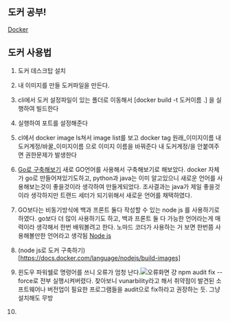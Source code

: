 ## 도커 공부!
[Docker](https://www.docker.com/)

## 도커 사용법 
1. 도커 데스크탑 설치
2. 내 이미지를 만들 도커파일을 만든다.
3. cli에서 도커 설정파일이 있는 폴더로 이동해서 [docker build -t 도커이름 .] 을 실행하여 빌드한다
4. 실행하여 포트를 설정해준다
5. cl에서 docker image ls쳐서 image list를 보고 docker tag 원래_이미지이름 내도커계정/바꿀_이미지이름 으로 이미지 이름을 바꿔준다
   내 도커계정/을 안붙여주면 권한문제가 발생한다
6. [Go로 구축해보기](https://docs.docker.com/language/golang/?uuid=EAC2BDBE-F907-49B4-BF5A-63F075D0DA35) 
  새로 GO언어를 사용해서 구축해보기로 해보았다. docker 자체가 go로 만들어져있기도하고, python과 java는 이미 알고있으니
  새로운 언어를 사용해보는것이 좋을것이라 생각하여 만들게되었다.
  조사결과는 java가 제일 좋을것이라 생각하지만 트랜드 세터가 되기위해서 새로운 언어를 채택하였다.
7. GO보다는 비동기방식에 백과 프론트 둘다 작성할 수 있는 node js 를 사용하기로 하였다. go보다 더 많이 사용하기도 하고,
   백과 프론트 둘 다 가능한 언어라는게 매력이라 생각해서 한번 배워볼려고 한다.
   노마드 코더가 사용하는 거 보면 한번쯤 사용해볼만한 언어라고 생각됨 [Node js](https://nodejs.org/ko/download)
8. (node js로 도커 구축하기)[https://docs.docker.com/language/nodejs/build-images]
9. 윈도우 파워쉘로 명령어를 쓰니 오류가 엄청 난다.![오류화면](https://github.com/POONGNHA/Interview_Study/assets/105198445/4dd2700b-7fb9-4d57-8d6e-6f79d7e4285f)
   걍 npm audit fix --force로 전부 실행시켜버렸다.
   찾아보니 vunarbility라고 해서 취약점이 발견된 소프트웨어나 버전업이 필요한 프로그램들을 audit으로 fix하라고 권장하는 듯. 그냥 설치해도 무방
   
10. 
